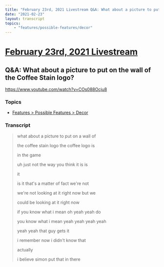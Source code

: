 ```yaml
---
title: "February 23rd, 2021 Livestream Q&A: What about a picture to put on the wall of the Coffee Stain logo?"
date: "2021-02-23"
layout: transcript
topics:
    - "features/possible-features/decor"
---
```

# [February 23rd, 2021 Livestream](../2021-02-23.md)
## Q&A: What about a picture to put on the wall of the Coffee Stain logo?
https://www.youtube.com/watch?v=COs088Ocju8

### Topics
* [Features > Possible Features > Decor](../topics/features/possible-features/decor.md)

### Transcript

> what about a picture to put on a wall of
>
> the coffee stain logo the coffee logo is
>
> in the game
>
> uh just not the way you think it is is
>
> it
>
> is it that's a matter of fact we're not
>
> we're not looking at it right now but we
>
> could be looking at it right now
>
> if you know what i mean oh yeah yeah do
>
> you know what i mean yeah yeah yeah yeah
>
> yeah yeah that guy gets it
>
> i remember now i didn't know that
>
> actually
>
> i believe simon put that in there
